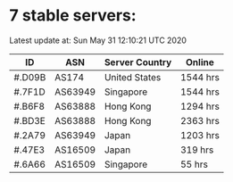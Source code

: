 # 7 stable servers:

Latest update at: Sun May 31 12:10:21 UTC 2020

| ID | ASN | Server Country | Online |
| -- | --- | -------------- | ------ |
| #.D09B | AS174 | United States | 1544 hrs |
| #.7F1D | AS63949 | Singapore | 1544 hrs |
| #.B6F8 | AS63888 | Hong Kong | 1294 hrs |
| #.BD3E | AS63888 | Hong Kong | 2363 hrs |
| #.2A79 | AS63949 | Japan | 1203 hrs |
| #.47E3 | AS16509 | Japan | 319 hrs |
| #.6A66 | AS16509 | Singapore | 55 hrs |

